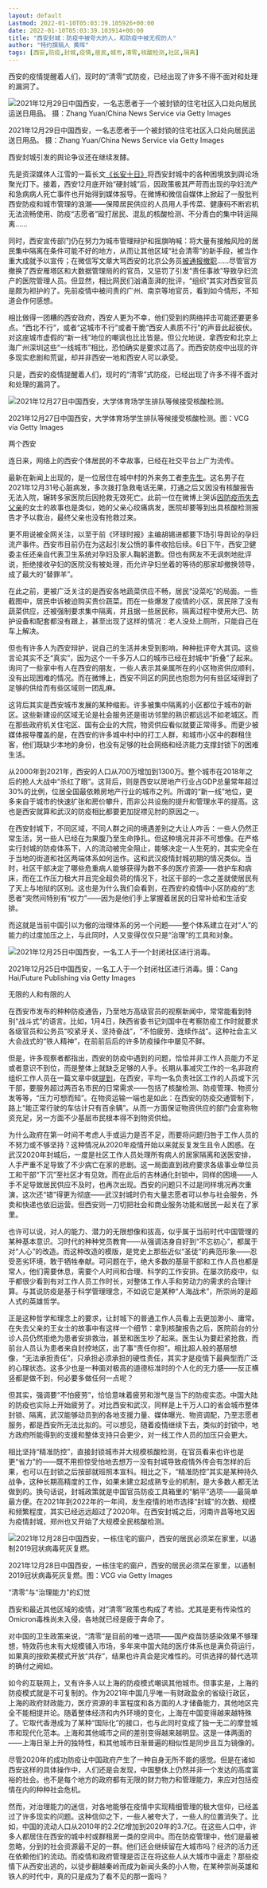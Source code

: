 ```yaml
---
layout: default
Lastmod: 2022-01-10T05:03:39.105926+00:00
date: 2022-01-10T05:03:39.103914+00:00
title: "西安封城：防疫中被夸大的人，和防疫中被无视的人"
author: "特约撰稿人 黄晖"
tags: [西安,防疫,封城,疫情,居民,城市,清零,核酸检测,社区,隔离]
---
```


 

西安的疫情提醒着人们，现时的“清零”式防疫，已经出现了许多不得不面对和处理的漏洞了。

   ![2021年12月29日中国西安，一名志愿者于一个被封锁的住宅社区入口处向居民运送日用品。 摄：Zhang Yuan/China News Service via Getty Images](https://images.weserv.nl/?url=https%3A//d32kak7w9u5ewj.cloudfront.net/media/image/2022/01/1655c273c25a4670aa65ca8e5a147684.jpg)

2021年12月29日中国西安，一名志愿者于一个被封锁的住宅社区入口处向居民运送日用品。 摄：Zhang Yuan/China News Service via Getty Images

西安封城引发的舆论争议还在继续发酵。

先是资深媒体人江雪的一篇长文[《长安十日》](https://chinadigitaltimes.net/chinese/675386.html)将西安封城中的各种困境放到舆论场聚光灯下。接着，西安12月底开始“硬封城”后，因政策极其严苛而出现的孕妇流产和急病病人死亡事件也开始得到媒体报导。在微博和微信自媒体上掀起了一股批判西安防疫和城市管理的浪潮——保障居民供应的人员用人手传菜、健康码不断宕机无法流畅使用、防疫“志愿者”殴打居民、混乱的核酸检测、不分青白的集中转运隔离……

同时，西安宣传部门仍在努力为城市管理辩护和摇旗呐喊：将大量有接触风险的居民集中隔离在条件可能不好的地方，从而让其他区域“社会清零”的新手段，被当作重大成就予以宣传；在微信写文章大骂西安的北京公务员[被通报撤职](http://www.chinaql.org/n1/2022/0106/c419646-32325613.html)……尽管官方撤换了西安雁塔区和大数据管理局的的官员，又惩罚了引发“责任事故”导致孕妇流产的医院管理人员。但显然，相比网民们汹涌澎湃的批评，“组织”其实对西安官员是颇为袒护的了。先前疫情中被问责的广州、南京等地官员，看到如今情形，不知道会作何感想。

相比做得一团糟的西安政府，西安人更为不幸，他们受到的网络抨击可能还要更多点。“西北不行”，或者“这城市不行”或者干脆“西安人素质不行”的声音此起彼伏。对这座城市虚假的“新一线”地位的嘲讽也比比皆是。但公允地说，拿西安和北京上海广州深圳这些“一线城市”相比，恐怕确实是要求过高了。而西安防疫中出现的许多现实悲剧和荒诞，却并非西安一地和西安人可以承受。

只是，西安的疫情提醒着人们，现时的“清零”式防疫，已经出现了许多不得不面对和处理的漏洞了。

![2021年12月27日中国西安，大学体育场学生排队等候接受核酸检测。](https://images.weserv.nl/?url=https%3A//d32kak7w9u5ewj.cloudfront.net/media/image/2022/01/c82224eaa161457daf3babf5278dc859.jpg%3FimageView2/1/w/1080/h/720/format/jpg)

2021年12月27日中国西安，大学体育场学生排队等候接受核酸检测。图：VCG via Getty Images

两个西安

连日来，网络上的西安个体居民的不幸故事，已经在社交平台上广为流传。

最新在新闻上出现的，是一位居住在城中村的外来务工者[李先生](https://m.guancha.cn/politics/2022_01_06_621304.shtml)。这名男子在2021年12月31号心脏病发，多次拨打急救电话无果，打通之后又因没有核酸报告无法入院，辗转多家医院后因抢救无效死亡。此前一位在微博上哭诉[因防疫而失去父亲](https://mp.weixin.qq.com/s/0yKrojxKbaaKtrZ4Jd4TBw)的女士的故事也是类似，她的父亲心绞痛病发，医院却要等到出具核酸检测报告才予以救治，最终父亲也没有抢救过来。

更不用说被全网关注，以至于前《环球时报》主编胡锡进都要下场引导舆论的孕妇流产事件。西安市目前仍在为这起引发公愤的事件收拾后续。6日下午，西安卫健委主任还亲自代表卫生系统对孕妇及家人鞠躬道歉。但也有网友不无讽刺地批评说，拒绝接收孕妇的医院没有被处理，而允许孕妇坐着的等待的那家却撤换领导，成了最大的“替罪羊”。

在此之前，更被广泛关注的是西安各地蔬菜供应不畅，居民“没菜吃”的局面。一些截图中，居民申诉被迫购买贵价蔬菜。而在一些爆发了疫情的小区，居民除了没有蔬菜供应，还被强制要求集中隔离，并且据一些居民称，隔离过程中使用大巴、防护设备和配套都没有跟上，甚至出现了这样的情况：老人没处上厕所，只能自己在车上解决。

但也有许多人为西安辩护，说自己的生活并未受到影响，种种批评夸大其词。这些言论其实不乏“真实”，因为这个一千多万人口的城市已经在封城中“折叠”了起来。询问了一些家中有人在西安的朋友，一些人表示其亲属所在的小区物资供应顺利，没有出现困难的情况。而在微博上，西安不同区的网民也抱怨为何有些区域得到了足够的供给而有些区域则一团乱麻。

这背后其实是西安城市发展的某种缩影。许多被集中隔离的小区都位于城市的新区。这些新建设的区域无论是社会服务还是街坊邻里的熟识都远远不如老城区。而在那些政府机关住宅区、国有企业的大院，物资供应看似就要正常得多。而更少被媒体报导覆盖的是，在西安的许多城中村中的打工人群，和城市小区中的群租住客，他们既缺少本地的身份，也没有足够的社会网络和经济能力支撑封锁下的困难生活。

从2000年到2021年，西安的人口从700万增加到1300万。整个城市在2018年之后的抢人大战中“杀红了眼”。这背后，则是西安以房地产行业占GDP总量常年超过30%的比例，位居全国最依赖房地产行业的城市之列。所谓的“新一线”地位，更多来自于城市的快速扩张和房价攀升，而非公共设施的提升和管理水平的提高。这也是西安就算和武汉的防疫相比都要更加捉襟见肘的原因之一。

在西安封城下，不同区域，不同人群之间的境遇差别之大让人咋舌：一些人仍然正常生活，另一些人已经在为果腹乃至生命挣扎。但这种境况并非不可想像。在严格实行封城的防疫体系下，人的流动被完全阻止，能够决定一人生死的，其实完全在于当地的街道和社区两端体系如何运作。这和武汉疫情封城初期的情况类似。当时，社区干部决定了哪些危重病人能够获得为数不多的医疗资源——救护车和病床，而在工作压力极大并且完全超负荷的情况下，社区干部的一念之差就使居民有了天上与地狱的区别。这也是为什么我们会看到，在西安的疫情中小区防疫的“志愿者”突然间特别有“权力”——因为是他们手上掌握着居民的日常补给和生活安排。

而这就是当前中国引以为傲的治理体系的另一个问题——整个体系建立在对“人”的能力的过度加压之上，与此同时，人又变得仅仅只是“治理”的工具和对象。

![2021年12月25日中国西安，一名工人于一个封闭社区进行消毒。](https://images.weserv.nl/?url=https%3A//d32kak7w9u5ewj.cloudfront.net/media/image/2022/01/50662531ae28406eb0ad2f842943a956.jpg%3FimageView2/1/w/1080/h/720/format/jpg)

2021年12月25日中国西安，一名工人于一个封闭社区进行消毒。摄：Cang Hai/Future Publishing via Getty Images

无限的人和有限的人

在西安市发布的种种防疫通告，乃至地方高级官员的视察新闻中，常常能看到特别“战斗式”的语言。比如，1月4日，陕西省委书记刘国中在考察防疫工作时就要求各级官员和公务员“咬紧牙关、坚持奋战”，“不怕疲劳、连续作战”。这种社会主义大会战式的“铁人精神”，在前前后后的许多防疫操作中屡见不鲜。

但是，许多观察者都指出，西安的防疫中遇到的问题，恰恰并非工作人员能力不足或者意识不到位，而是整体上就缺乏足够的人手。长期从事减灾工作的一名非政府组织工作人员在一篇文章中就[提到](https://mp.weixin.qq.com/s/PnDMdX6flK6h99ynTDZ_Tw)，在西安，平均一名负责社区工作的人员或下沉干部，要服务超过两百名市民的日常需求——包括了核酸检测、防疫管理、物资分发等等，“压力可想而知”。在物资运输一端也是如此：在西安的防疫交通管制下，路上“能正常行驶的车估计只有百余辆”。从而一方面保证物资供应的部门会宣称物资充足，另一方面不少基层市民根本得不到物资供给。

为什么政府在第一时间不考虑人手或运力是否不足，而要将问题归咎于工作人员的不努力或不够坚持？这种情况从2020年疫情开始以来就反复发生且令人困惑。在武汉2020年封城后，一度是社区工作人员处理所有病人的居家隔离和送医安排，人手严重不足导致了不少病亡在家的悲剧。这一局面直到政府要求各级事业单位员工和干部“下沉”至社区才有见效。而在此后的吉林通化封锁中，同样的困境——人手不足导致居民供应不及时，也再次出现。西安的问题只不过是同样境况再次重演，这次还“错”得更为彻底——武汉封城时仍有大量志愿者可以参与社会服务，外卖和快递也依旧运营。但西安则一刀切把社会和商业服务功能和居民一起关在了家里。

也许可以说，对人的能力、潜力的无限想像和拔高，似乎属于当前时代中国管理的某种基本意识。习时代的种种党员教育——从强调洁身自好到“不忘初心”，都属于对“人心”的改造。而这种改造的模版，是党史上那些近似“圣徒”的典范形象——忍受恶劣环境，敢于牺牲奉献。可问题在于，绝大多数的基层干部和工作人员也都是常人，他们需要休息，需要个人时间和合理、科学的工作安排。在屡次防疫中，似乎都很少看到有对工作人员工作时长，对整体工作人手和劳动力的需求的合理计算。与其说防疫是基于科学管理理念，不如说它是某种“人海战术”，所崇尚的是超人式的英雄哲学。

正是这种哲学和理念上的要求，让封城下的普通工作人员看上去更加渺小、庸常。在失去父亲的王女士的故事中有这样一个细节：拿到核酸报告之后，医院前台的分诊人员仍然拒绝为患者安排救治，甚至和医生吵了起来。医生认为要赶紧抢救，而前台人员认为患者来自封控地区，出了事“责任你担”。相比超人般的基层想像，“无法承担责任”，只承担必须承担的硬性责任，其实才是疫情下最典型而广泛的心理状态。这多少也是一种面对极高的道德标准时的个人化的无力感——反正横竖都是做不到，何必要多做任何一点呢？

但其实，强调要“不怕疲劳”，恰恰意味着疲劳和泄气是当下的防疫实态。中国大陆的防疫也实际上开始疲劳了。对比西安和武汉，同样是上千万人口的省会城市整体封锁、隔离，武汉能够动员到的各地支援力量、媒体曝光、物资调配，乃至志愿者服务，都是西安所无法比拟的。可以想见，随着疫情继续下去，类似的封锁中，地方政府所能得到的支援和整体支持只会更少，对一线工作人员的加压只会更大。

相比坚持“精准防控”，直接封锁城市并大规模核酸检测，在官员看来也许也是更“省力”的——既不用担惊受怕地去想万一没有封城导致疫情外传会有怎样的后果，也可以在封锁之后按部就班照本宣科。相比之下，“精准防控”其实是某种持久战争，这种长期高精度的工作，如果未建立起成熟专业的机制，是大多数人都无法做到的。换句话说，封城政策就是中国官员防疫工具箱里的“躺平”选项——最简单最方便。在2021年到2022年的一年间，发生疫情的地市选择“封城”的次数、规模和频繁程度，其实已经远远超过了2020年。在西安封城之后，河南许昌等地又因为疫情封城，郑州也又开始了大规模全民核酸检测。

![2021年12月28日中国西安，一栋住宅的窗户，西安的居民必须呆在家里，以遏制2019冠状病毒死灰复燃。](https://images.weserv.nl/?url=https%3A//d32kak7w9u5ewj.cloudfront.net/media/image/2022/01/6bd42133966e4ceeb35d9c1eb8cfd111.jpg%3FimageView2/1/w/1080/h/720/format/jpg)

2021年12月28日中国西安，一栋住宅的窗户，西安的居民必须呆在家里，以遏制2019冠状病毒死灰复燃。图：VCG via Getty Images

“清零”与“治理能力”的幻觉

西安和最近其他区域的疫情，对“清零”政策也构成了考验。尤其是更有传染性的Omicron毒株尚未入侵，各地就已经是疲于奔命了。

对中国的卫生政策来说，“清零”是目前的唯一选项——国产疫苗防感染效果不够理想，特效药也未有大规模铺入市场，多年来中国大陆的医疗体系也是满负荷运行，如果真的按欧美模式开放“共存”，结果也许真会是灾难性的。可供选择的替代选项的确付之阙如。

如今的互联网上，又有许多人以上海的防疫模式嘲讽其他城市。但事实是，上海的防疫模式就是不可复制的。作为2021年中国几乎唯一有财政盈余的省级行政区，上海的政府财政能力，医疗资源的丰富程度和各方面的人才储备能力，其他地区完全不能相提并论。随着整体经济和内外环境的变化，上海在中国变得越来越特殊了。它取代香港成为了某种“国际化”的接口，也与此同时变成了独一无二的摩登城市和现代化范本。上海和其他城市之间的差别变得越来越明显。这是一体两面的——上海日渐上升的独特性，和其他城市日渐普遍的相似性是同步且互为镜像的。

尽管2020年的成功防疫让中国政府产生了一种自身无所不能的感觉。但是在诸如西安这样的具体操作中，人们还是会发现，中国整体上仍然并非一个发达的高度富裕的社会。也不是每个地方的政府都有无限的财力物力和管理能力，来应对包括疫情在内的种种社会危机。

然而，对治理能力的迷信，对各地能够在疫情中实现精细管理的极大信仰，已经盖过了许多现实的问题。这种信仰之下，一些人被夸大了，一些人的位置消失了。比如，中国的流动人口从2010年的2.2亿增加到2020年的3.7亿。在这些人口中，许多人都居住在西安的城中村或群租房一类的空间中。而在防疫管理中，他们是最被忽略，分到的社会资源最不足的一群。他们还会继续留在大城市吗？经济的活力还在依赖他们的流动。而疫情和政府管理是否正在将这些人从大城市中逼走？那些疫情下从西安出逃的，以徒步翻越秦岭而成为新闻头条的小人物，在某种崇尚英雄和铁人的时代中，真的只是成为了看不见的那一面吗？

